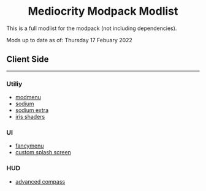<h1 align=center> Mediocrity Modpack Modlist </h1> 

This is a full modlist for the modpack (not including dependencies).

Mods up to date as of: Thursday 17 Febuary 2022

## Client Side
---

### Utiliy

- [modmenu](https://www.curseforge.com/minecraft/mc-mods/modmenu)
- [sodium](https://www.curseforge.com/minecraft/mc-mods/sodium)
- [sodium extra](https://www.curseforge.com/minecraft/mc-mods/sodium-extra)
- [iris shaders](https://www.curseforge.com/minecraft/mc-mods/irisshaders)

### UI

- [fancymenu](https://www.curseforge.com/minecraft/mc-mods/fancymenu-forge)
- [custom splash screen](https://www.curseforge.com/minecraft/mc-mods/custom-splash-screen)

### HUD

- [advanced compass](https://www.curseforge.com/minecraft/mc-mods/advanced-compass)